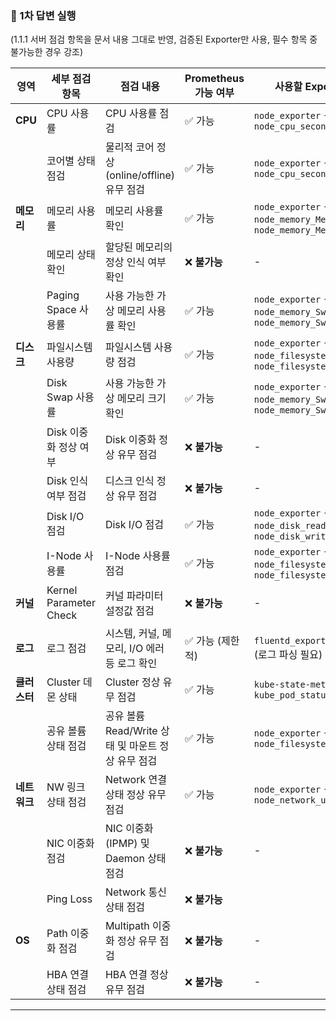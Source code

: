 ### **🔄 1차 답변 실행**

(1.1.1 서버 점검 항목을 문서 내용 그대로 반영, 검증된 Exporter만 사용, 필수 항목 중 불가능한 경우 강조)

| **영역**   | **세부 점검 항목**           | **점검 내용**                          | **Prometheus 가능 여부** | **사용할 Exporter 및 메트릭**                                                           | **구분** |
| -------- | ---------------------- | ---------------------------------- | -------------------- | -------------------------------------------------------------------------------- | ------ |
| **CPU**  | CPU 사용률                | CPU 사용률 점검                         | ✅ 가능                 | `node_exporter` → `node_cpu_seconds_total`                                       | **필수** |
|          | 코어별 상태 점검              | 물리적 코어 정상(online/offline) 유무 점검    | ✅ 가능                 | `node_exporter` → `node_cpu_seconds_total`                                       | **권고** |
| **메모리**  | 메모리 사용률                | 메모리 사용률 확인                         | ✅ 가능                 | `node_exporter` → `node_memory_MemAvailable_bytes`, `node_memory_MemTotal_bytes` | **필수** |
|          | 메모리 상태 확인              | 할당된 메모리의 정상 인식 여부 확인               | ❌ **불가능**            | -                                                                                | **권고** |
|          | Paging Space 사용률       | 사용 가능한 가상 메모리 사용률 확인               | ✅ 가능                 | `node_exporter` → `node_memory_SwapFree_bytes`, `node_memory_SwapTotal_bytes`    | **필수** |
| **디스크**  | 파일시스템 사용량              | 파일시스템 사용량 점검                       | ✅ 가능                 | `node_exporter` → `node_filesystem_size_bytes`, `node_filesystem_avail_bytes`    | **필수** |
|          | Disk Swap 사용률          | 사용 가능한 가상 메모리 크기 확인                | ✅ 가능                 | `node_exporter` → `node_memory_SwapFree_bytes`, `node_memory_SwapTotal_bytes`    | **필수** |
|          | Disk 이중화 정상 여부         | Disk 이중화 정상 유무 점검                  | ❌ **불가능**            | -                                                                                | **권고** |
|          | Disk 인식 여부 점검          | 디스크 인식 정상 유무 점검                    | ❌ **불가능**            | -                                                                                | **권고** |
|          | Disk I/O 점검            | Disk I/O 점검                        | ✅ 가능                 | `node_exporter` → `node_disk_read_bytes_total`, `node_disk_written_bytes_total`  | **권고** |
|          | I-Node 사용률             | I-Node 사용률 점검                      | ✅ 가능                 | `node_exporter` → `node_filesystem_files_free`, `node_filesystem_files`          | **권고** |
| **커널**   | Kernel Parameter Check | 커널 파라미터 설정값 점검                     | ❌ **불가능**            | -                                                                                | **권고** |
| **로그**   | 로그 점검                  | 시스템, 커널, 메모리, I/O 에러 등 로그 확인       | ✅ 가능 (제한적)           | `fluentd_exporter`, `loki_exporter` (로그 파싱 필요)                                   | **필수** |
| **클러스터** | Cluster 데몬 상태          | Cluster 정상 유무 점검                   | ✅ 가능                 | `kube-state-metrics` → `kube_pod_status_ready`                                   | **권고** |
|          | 공유 볼륨 상태 점검            | 공유 볼륨 Read/Write 상태 및 마운트 정상 유무 점검 | ✅ 가능                 | `node_exporter` → `node_filesystem_free_bytes`                                   | **권고** |
| **네트워크** | NW 링크 상태 점검            | Network 연결상태 정상 유무 점검              | ✅ 가능                 | `node_exporter` → `node_network_up`                                              | **필수** |
|          | NIC 이중화 점검             | NIC 이중화(IPMP) 및 Daemon 상태 점검       | ❌ **불가능**            | -                                                                                | **권고** |
|          | Ping Loss              | Network 통신 상태 점검                   | ❌ **불가능**            |                                                                                  | **권고** |
| **OS**   | Path 이중화 점검            | Multipath 이중화 정상 유무 점검             | ❌ **불가능**            | -                                                                                | **권고** |
|          | HBA 연결 상태 점검           | HBA 연결 정상 유무 점검                    | ❌ **불가능**            | -                                                                                | **권고** |

---
